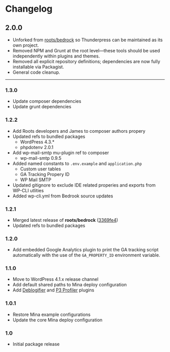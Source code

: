 # Changelog

## 2.0.0
- Unforked from [roots/bedrock](https://github.com/roots/bedrock) so Thunderpress can be maintained as its own project.
- Removed NPM and Grunt at the root level—these tools should be used independently within plugins and themes.
- Removed all explicit repository definitions; dependencies are now fully installable via Packagist.
- General code cleanup.

-----

### 1.3.0
- Update composer dependencies
- Update grunt dependencies

### 1.2.2
- Add Roots developers and James to composer authors propery
- Updated refs to bundled packages  
    - WordPress 4.3.*
    - phpdotenv 2.0.1
- Add wp-mail-smtp mu-plugin ref to composer  
    - wp-mail-smtp 0.9.5
- Added named constants to `.env.example` and `application.php`  
    - Custom user tables
    - GA Tracking Propery ID
    - WP Mail SMTP
- Updated gitignore to exclude IDE related properies and exports from WP-CLI utlities  
- Added wp-cli.yml from Bedrook source updates


### 1.2.1

- Merged latest release of **roots/bedrock** ([3369fe4](https://github.com/roots/bedrock/tree/3369fe4))
- Updated refs to bundled packages

### 1.2.0

- Add embedded Google Analytics plugin to print the GA tracking script automatically with the use of the `GA_PROPERTY_ID` environment variable.

### 1.1.0

- Move to WordPress 4.1.x release channel
- Add default shared paths to Mina deploy configuration
- Add [Deblogifier](https://github.com/asmbs/wp-deblogify) and [P3 Profiler](https://wordpress.org/plugins/p3-profiler/) plugins

### 1.0.1

- Restore Mina example configurations
- Update the core Mina deploy configuration

### 1.0

- Initial package release
